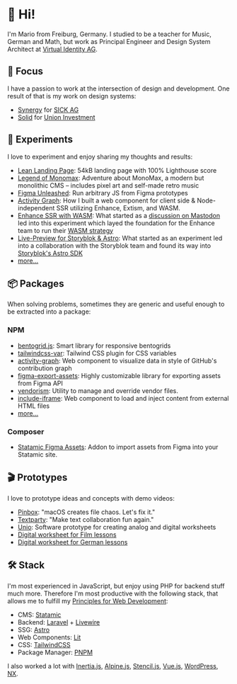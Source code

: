 # 👋 Hi!

I'm Mario from Freiburg, Germany. I studied to be a teacher for Music, German and Math, but work as Principal Engineer and Design System Architect at [Virtual Identity AG](https://www.virtual-identity.com/).

## 🎯 Focus

I have a passion to work at the intersection of design and development. One result of that is my work on design systems:

-   [Synergy](https://github.com/synergy-design-system/synergy-design-system) for [SICK AG](https://www.sick.com)
-   [Solid](https://github.com/solid-design-system/solid) for [Union Investment](https://www.union-investment.de)

## 🧪 Experiments

I love to experiment and enjoy sharing my thoughts and results:

-   [Lean Landing Page](https://leanlandingpage.mariohamann.com): 54kB landing page with 100% Lighthouse score
-   [Legend of Monomax](https://legend-of-monomax.mariohamann.com): Adventure about MonoMax, a modern but monolithic CMS – includes pixel art and self-made retro music
-   [Figma Unleashed](https://indieweb.social/@mariohamann/112416525138793601): Run arbitrary JS from Figma prototypes
-   [Activity Graph](https://mariohamann.com/activity-graph-component): How I built a web component for client side & Node-independent SSR utilizing Enhance, Extism, and WASM.
-   [Enhance SSR with WASM](https://github.com/mariohamann/enhance-ssr-wasm/tree/experiment/extism): What started as a [discussion on Mastodon](https://indieweb.social/@mariohamann/111966166935508156) led into this experiment which layed the foundation for the Enhance team to run their [WASM strategy](https://enhance.dev/wasm)
-   [Live-Preview for Storyblok & Astro](https://github.com/mariohamann/storyblok-astro-live-preview-demo): What started as an experiment led into a collaboration with the Storyblok team and found its way into [Storyblok's Astro SDK](https://www.storyblok.com/mp/announcing-live-preview-for-storyblok-astro)
-   [more...](https://mariohamann.com)

## 📦 Packages

When solving problems, sometimes they are generic and useful enough to be extracted into a package:

### NPM

-   [bentogrid.js](https://bentogrid.mariohamann.com/): Smart library for responsive bentogrids
-   [tailwindcss-var](https://tailwindcss-var.mariohamann.com): Tailwind CSS plugin for CSS variables
-   [activity-graph](https://mariohamann.github.io/activity-graph/): Web component to visualize data in style of GitHub's contribution graph
-   [figma-export-assets](https://github.com/mariohamann/figma-export-assets): Highly customizable library for exporting assets from Figma API
-   [vendorism](https://www.npmjs.com/package/vendorism): Utility to manage and override vendor files.
-   [include-iframe](https://github.com/mariohamann/include-iframe):  Web component to load and inject content from external HTML files
-   [more...](https://www.npmjs.com/~mariohamann)

### Composer

-   [Statamic Figma Assets](https://statamic.com/addons/mariohamann/figma-assets): Addon to import assets from Figma into your Statamic site.

## 🎬 Prototypes

I love to prototype ideas and concepts with demo videos:

-   [Pinbox](https://youtu.be/_EvJXlsVlek): "macOS creates file chaos. Let's fix it."
-   [Textparty](https://youtu.be/6-oYVz9a5RI): "Make text collaboration fun again."
-   [Unio](https://youtu.be/HgpBjrpMKlE): Software prototype for creating analog and digital worksheets
-   [Digital worksheet for Film lessons](https://youtu.be/RfrDXQSJkhE)
-   [Digital worksheet for German lessons](https://youtu.be/AgdPB_vOJdo)

## 🛠️ Stack

I'm most experienced in JavaScript, but enjoy using PHP for backend stuff much more. Therefore I'm most productive with the following stack, that allows me to fulfill my [Principles for Web Development](https://mariohamann.com/principles-for-web-development):

-   CMS: [Statamic](https://statamic.com)
-   Backend: [Laravel](https://laravel.com) + [Livewire](https://livewire.laravel.com/)
-   SSG: [Astro](https://astro.build)
-   Web Components: [Lit](https://lit.dev)
-   CSS: [TailwindCSS](https://tailwindcss.com)
-   Package Manager: [PNPM](https://pnpm.io)

I also worked a lot with [Inertia.js](https://inertiajs.com), [Alpine.js](https://alpinejs.dev), [Stencil.js](https://stenciljs.com), [Vue.js](https://vuejs.org), [WordPress](https://wordpress.org), [NX](https://nx.dev).
